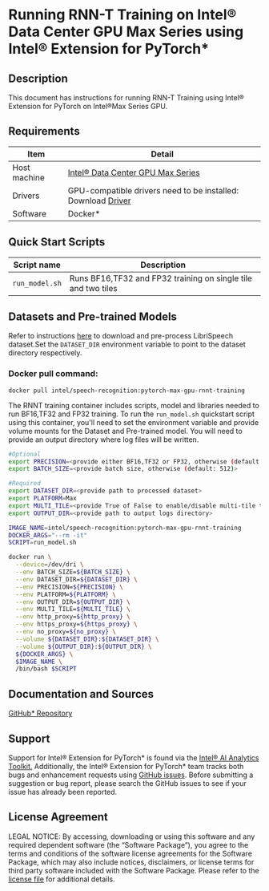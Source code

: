 # Running RNN-T Training on Intel® Data Center GPU Max Series using Intel® Extension for PyTorch*

## Description 
This document has instructions for running RNN-T Training using Intel® Extension for PyTorch on Intel®Max Series GPU. 

## Requirements
| Item | Detail |
| ------ | ------- |
| Host machine  | [Intel® Data Center GPU Max Series](https://ark.intel.com/content/www/us/en/ark/products/series/232874/intel-data-center-gpu-max-series.html)  |
| Drivers | GPU-compatible drivers need to be installed: Download [Driver](https://dgpu-docs.intel.com/driver/installation.html) |
| Software | Docker* |

## Quick Start Scripts

| Script name | Description |
|-------------|-------------|
| `run_model.sh` | Runs BF16,TF32 and FP32 training on single tile and two tiles|

## Datasets and Pre-trained Models

Refer to instructions [here](./README.md#prepare-dataset) to download and pre-process LibriSpeech dataset.Set the `DATASET_DIR` environment variable to point to the dataset directory respectively. 

### Docker pull command:

```
docker pull intel/speech-recognition:pytorch-max-gpu-rnnt-training
```
The RNNT training container includes scripts, model and libraries needed to run BF16,TF32 and FP32 training. To run the `run_model.sh` quickstart script using this container, you'll need to set the environment variable and provide volume mounts for the Dataset and Pre-trained model. You will need to provide an output directory where log files will be written. 

```bash
#Optional
export PRECISION=<provide either BF16,TF32 or FP32, otherwise (default: BF16)>
export BATCH_SIZE=<provide batch size, otherwise (default: 512)>

#Required
export DATASET_DIR=<provide path to processed dataset>
export PLATFORM=Max
export MULTI_TILE=<provide True of False to enable/disable multi-tile training>
export OUTPUT_DIR=<provide path to output logs directory>

IMAGE_NAME=intel/speech-recognition:pytorch-max-gpu-rnnt-training
DOCKER_ARGS="--rm -it"
SCRIPT=run_model.sh

docker run \
  --device=/dev/dri \
  --env BATCH_SIZE=${BATCH_SIZE} \
  --env DATASET_DIR=${DATASET_DIR} \
  --env PRECISION=${PRECISION} \
  --env PLATFORM=${PLATFORM} \
  --env OUTPUT_DIR=${OUTPUT_DIR} \
  --env MULTI_TILE=${MULTI_TILE} \
  --env http_proxy=${http_proxy} \
  --env https_proxy=${https_proxy} \
  --env no_proxy=${no_proxy} \
  --volume ${DATASET_DIR}:${DATASET_DIR} \
  --volume ${OUTPUT_DIR}:${OUTPUT_DIR} \
  ${DOCKER_ARGS} \
  $IMAGE_NAME \
  /bin/bash $SCRIPT
```
## Documentation and Sources

[GitHub* Repository](https://github.com/IntelAI/models/tree/master/docker/max-gpu)

## Support
Support for Intel® Extension for PyTorch* is found via the [Intel® AI Analytics Toolkit.](https://www.intel.com/content/www/us/en/developer/tools/oneapi/ai-analytics-toolkit.html#gs.qbretz) Additionally, the Intel® Extension for PyTorch* team tracks both bugs and enhancement requests using [GitHub issues](https://github.com/intel/intel-extension-for-pytorch/issues). Before submitting a suggestion or bug report, please search the GitHub issues to see if your issue has already been reported.

## License Agreement

LEGAL NOTICE: By accessing, downloading or using this software and any required dependent software (the “Software Package”), you agree to the terms and conditions of the software license agreements for the Software Package, which may also include notices, disclaimers, or license terms for third party software included with the Software Package. Please refer to the [license file](https://github.com/IntelAI/models/tree/master/third_party) for additional details.
